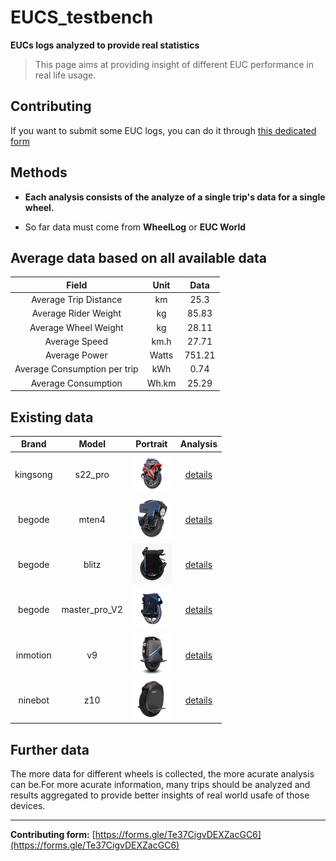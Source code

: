 



# EUCS_testbench
**EUCs logs analyzed to provide real statistics**
> This page aims at providing insight of different EUC performance in real life usage.
## Contributing
If you want to submit some EUC logs, you can do it through [this dedicated form](https://forms.gle/Te37CigvDEXZacGC6)
## Methods
- **Each analysis consists of the analyze of a single trip's data for a single wheel.**

- So far data must come from **WheelLog** or **EUC World**
## Average data based on all available data

|**Field**|**Unit**|**Data**|
| :---: | :---: | :---: |
|Average Trip Distance|km|25.3|
|Average Rider Weight|kg|85.83|
|Average Wheel Weight|kg|28.11|
|Average Speed|km.h|27.71|
|Average Power|Watts|751.21|
|Average Consumption per trip|kWh|0.74|
|Average Consumption|Wh.km|25.29|

## Existing data

|Brand|Model|Portrait|Analysis|
| :---: | :---: | :---: | :---: |
|kingsong|s22_pro|<img src="imgs/wheels/portrait/s22_pro.webp" alt="drawing" width="64"/>|[details](analysis/s22_pro.md)|
|begode|mten4|<img src="imgs/wheels/portrait/mten4.webp" alt="drawing" width="64"/>|[details](analysis/mten4.md)|
|begode|blitz|<img src="imgs/wheels/portrait/blitz.webp" alt="drawing" width="64"/>|[details](analysis/blitz.md)|
|begode|master_pro_V2|<img src="imgs/wheels/portrait/master_pro_V2.webp" alt="drawing" width="64"/>|[details](analysis/master_pro_V2.md)|
|inmotion|v9|<img src="imgs/wheels/portrait/v9.webp" alt="drawing" width="64"/>|[details](analysis/v9.md)|
|ninebot|z10|<img src="imgs/wheels/portrait/z10.webp" alt="drawing" width="64"/>|[details](analysis/z10.md)|

## Further data
The more data for different wheels is collected, the more acurate analysis can be.For more acurate information, many trips should be analyzed and results aggregated to provide better insights of real world usafe of those devices.

---

**Contributing form:** [https://forms.gle/Te37CigvDEXZacGC6](https://forms.gle/Te37CigvDEXZacGC6)